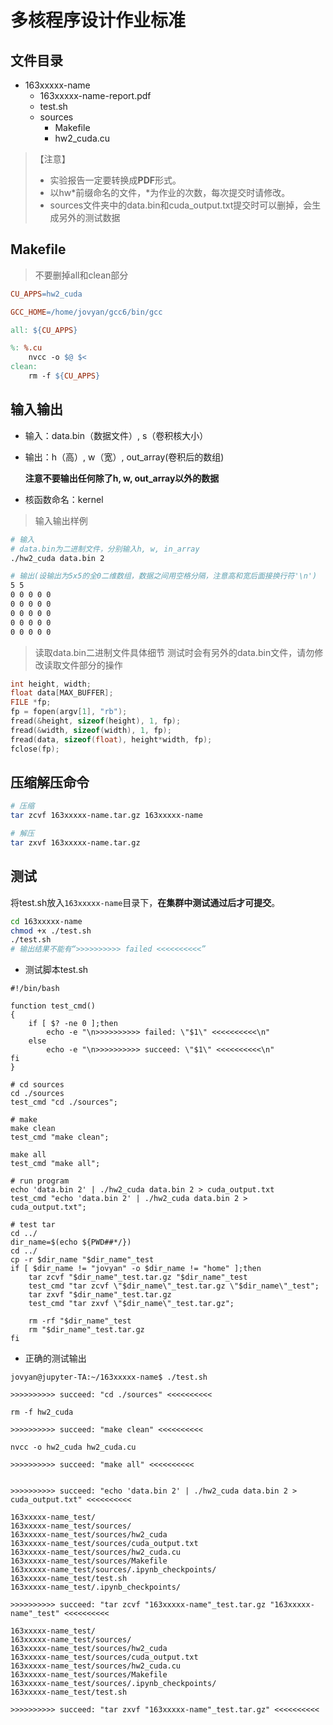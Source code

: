 # 多核程序设计作业标准



## 文件目录

- 163xxxxx-name
  - 163xxxxx-name-report.pdf
  - test.sh
  - sources
    - Makefile
    - hw2_cuda.cu

> 【注意】
>
> - 实验报告一定要转换成**PDF**形式。
> - 以hw\*前缀命名的文件，\*为作业的次数，每次提交时请修改。
> - sources文件夹中的data.bin和cuda_output.txt提交时可以删掉，会生成另外的测试数据



## Makefile

> 不要删掉all和clean部分

```makefile
CU_APPS=hw2_cuda

GCC_HOME=/home/jovyan/gcc6/bin/gcc

all: ${CU_APPS}

%: %.cu
	nvcc -o $@ $<
clean:
	rm -f ${CU_APPS}
```



## 输入输出

- 输入：data.bin（数据文件）, s（卷积核大小）

- 输出：h（高）, w（宽）, out_array(卷积后的数组)

  **注意不要输出任何除了h, w, out_array以外的数据**

- 核函数命名：kernel

> 输入输出样例

```bash
# 输入
# data.bin为二进制文件，分别输入h, w, in_array
./hw2_cuda data.bin 2

# 输出(设输出为5x5的全0二维数组，数据之间用空格分隔，注意高和宽后面接换行符'\n')
5 5
0 0 0 0 0
0 0 0 0 0
0 0 0 0 0
0 0 0 0 0
0 0 0 0 0
```



> 读取data.bin二进制文件具体细节
> 测试时会有另外的data.bin文件，请勿修改读取文件部分的操作

```c
int height, width;
float data[MAX_BUFFER];
FILE *fp;
fp = fopen(argv[1], "rb");
fread(&height, sizeof(height), 1, fp);
fread(&width, sizeof(width), 1, fp);
fread(data, sizeof(float), height*width, fp);
fclose(fp);
```



## 压缩解压命令

```bash
# 压缩
tar zcvf 163xxxxx-name.tar.gz 163xxxxx-name

# 解压
tar zxvf 163xxxxx-name.tar.gz
```



## 测试

将test.sh放入<code>163xxxxx-name</code>目录下，**在集群中测试通过后才可提交**。

```bash
cd 163xxxxx-name
chmod +x ./test.sh
./test.sh
# 输出结果不能有“>>>>>>>>>> failed <<<<<<<<<<”
```



- 测试脚本test.sh

```shell
#!/bin/bash

function test_cmd()
{
    if [ $? -ne 0 ];then
        echo -e "\n>>>>>>>>>> failed: \"$1\" <<<<<<<<<<\n"
    else
        echo -e "\n>>>>>>>>>> succeed: \"$1\" <<<<<<<<<<\n"
fi
}

# cd sources
cd ./sources
test_cmd "cd ./sources";

# make
make clean
test_cmd "make clean";

make all
test_cmd "make all";

# run program
echo 'data.bin 2' | ./hw2_cuda data.bin 2 > cuda_output.txt
test_cmd "echo 'data.bin 2' | ./hw2_cuda data.bin 2 > cuda_output.txt";

# test tar
cd ../
dir_name=$(echo ${PWD##*/})
cd ../
cp -r $dir_name "$dir_name"_test
if [ $dir_name != "jovyan" -o $dir_name != "home" ];then
    tar zcvf "$dir_name"_test.tar.gz "$dir_name"_test
    test_cmd "tar zcvf \"$dir_name\"_test.tar.gz \"$dir_name\"_test";
    tar zxvf "$dir_name"_test.tar.gz
    test_cmd "tar zxvf \"$dir_name\"_test.tar.gz";
    
    rm -rf "$dir_name"_test
    rm "$dir_name"_test.tar.gz
fi
```



- 正确的测试输出

```
jovyan@jupyter-TA:~/163xxxxx-name$ ./test.sh

>>>>>>>>>> succeed: "cd ./sources" <<<<<<<<<<

rm -f hw2_cuda

>>>>>>>>>> succeed: "make clean" <<<<<<<<<<

nvcc -o hw2_cuda hw2_cuda.cu

>>>>>>>>>> succeed: "make all" <<<<<<<<<<


>>>>>>>>>> succeed: "echo 'data.bin 2' | ./hw2_cuda data.bin 2 > cuda_output.txt" <<<<<<<<<<

163xxxxx-name_test/
163xxxxx-name_test/sources/
163xxxxx-name_test/sources/hw2_cuda
163xxxxx-name_test/sources/cuda_output.txt
163xxxxx-name_test/sources/hw2_cuda.cu
163xxxxx-name_test/sources/Makefile
163xxxxx-name_test/sources/.ipynb_checkpoints/
163xxxxx-name_test/test.sh
163xxxxx-name_test/.ipynb_checkpoints/

>>>>>>>>>> succeed: "tar zcvf "163xxxxx-name"_test.tar.gz "163xxxxx-name"_test" <<<<<<<<<<

163xxxxx-name_test/
163xxxxx-name_test/sources/
163xxxxx-name_test/sources/hw2_cuda
163xxxxx-name_test/sources/cuda_output.txt
163xxxxx-name_test/sources/hw2_cuda.cu
163xxxxx-name_test/sources/Makefile
163xxxxx-name_test/sources/.ipynb_checkpoints/
163xxxxx-name_test/test.sh

>>>>>>>>>> succeed: "tar zxvf "163xxxxx-name"_test.tar.gz" <<<<<<<<<<
```

